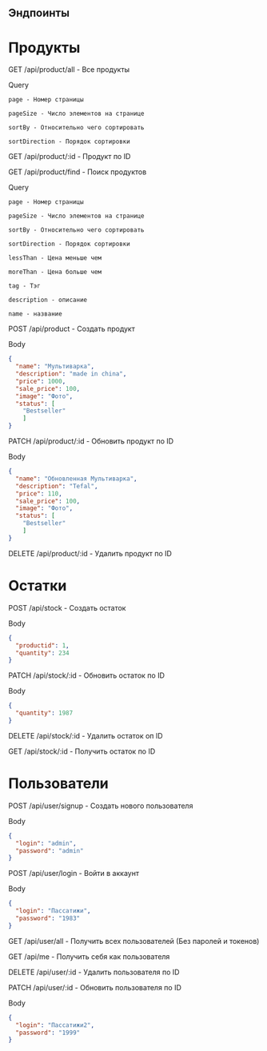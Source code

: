 ## Эндпоинты

# Продукты
GET /api/product/all - Все продукты

Query

    page - Номер страницы

    pageSize - Число элементов на странице

    sortBy - Относительно чего сортировать

    sortDirection - Порядок сортировки

GET /api/product/:id - Продукт по ID

GET /api/product/find - Поиск продуктов

Query

    page - Номер страницы

    pageSize - Число элементов на странице

    sortBy - Относительно чего сортировать

    sortDirection - Порядок сортировки
    
    lessThan - Цена меньше чем

    moreThan - Цена больше чем

    tag - Тэг

    description - описание
    
    name - название

POST /api/product - Создать продукт

Body
```json
{
  "name": "Мультиварка",
  "description": "made in china",
  "price": 1000,
  "sale_price": 100,
  "image": "Фото",
  "status": [
    "Bestseller"
    ]
}
```
PATCH /api/product/:id - Обновить продукт по ID

Body
```json
{
  "name": "Обновленная Мультиварка",
  "description": "Tefal",
  "price": 110,
  "sale_price": 100,
  "image": "Фото",
  "status": [
    "Bestseller"
    ]
}
```
DELETE /api/product/:id - Удалить продукт по ID

# Остатки
POST /api/stock - Создать остаток

Body
```json
{
  "productid": 1,
  "quantity": 234
}
```
PATCH /api/stock/:id - Обновить остаток по ID

Body
```json
{
  "quantity": 1987
}
```
DELETE /api/stock/:id - Удалить остаток оп ID

GET /api/stock/:id - Получить остаток по ID

# Пользователи
POST /api/user/signup - Создать нового пользователя

Body
```json
{
  "login": "admin",
  "password": "admin"
}
```
POST /api/user/login - Войти в аккаунт

Body
```json
{
  "login": "Пассатижи",
  "password": "1983"
}
```
GET /api/user/all - Получить всех пользователей (Без паролей и токенов)

GET /api/me - Получить себя как пользователя

DELETE /api/user/:id - Удалить пользователя по ID

PATCH /api/user/:id - Обновить пользователя по ID

Body
```json
{
  "login": "Пассатижи2",
  "password": "1999"
}
```